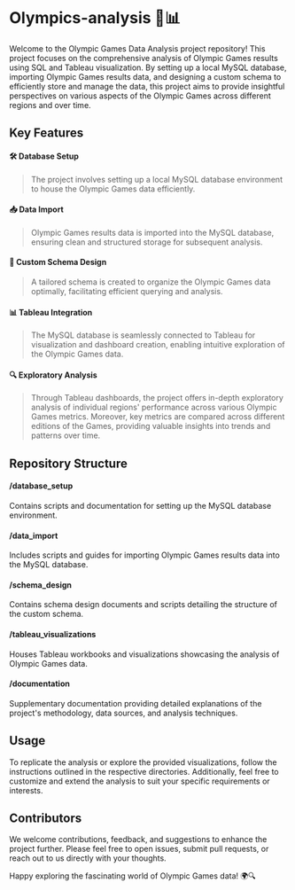 # Olympics-analysis 🏅📊
Welcome to the Olympic Games Data Analysis project repository! This project focuses on the comprehensive analysis of Olympic Games results using SQL and Tableau visualization. By setting up a local MySQL database, importing Olympic Games results data, and designing a custom schema to efficiently store and manage the data, this project aims to provide insightful perspectives on various aspects of the Olympic Games across different regions and over time.

## Key Features

#### 🛠️ Database Setup 
> The project involves setting up a local MySQL database environment to house the Olympic Games data efficiently.

#### 📥 Data Import
> Olympic Games results data is imported into the MySQL database, ensuring clean and structured storage for subsequent analysis.

#### 📐 Custom Schema Design
> A tailored schema is created to organize the Olympic Games data optimally, facilitating efficient querying and analysis.

#### 📊 Tableau Integration
> The MySQL database is seamlessly connected to Tableau for visualization and dashboard creation, enabling intuitive exploration of the Olympic Games data.

#### 🔍 Exploratory Analysis
> Through Tableau dashboards, the project offers in-depth exploratory analysis of individual regions' performance across various Olympic Games metrics. Moreover, key metrics are compared across different editions of the Games, providing valuable insights into trends and patterns over time.

## Repository Structure

#### /database_setup
Contains scripts and documentation for setting up the MySQL database environment.

#### /data_import
Includes scripts and guides for importing Olympic Games results data into the MySQL database.

#### /schema_design
Contains schema design documents and scripts detailing the structure of the custom schema.

#### /tableau_visualizations
Houses Tableau workbooks and visualizations showcasing the analysis of Olympic Games data.

#### /documentation
Supplementary documentation providing detailed explanations of the project's methodology, data sources, and analysis techniques.

## Usage
To replicate the analysis or explore the provided visualizations, follow the instructions outlined in the respective directories. Additionally, feel free to customize and extend the analysis to suit your specific requirements or interests.

## Contributors
We welcome contributions, feedback, and suggestions to enhance the project further. Please feel free to open issues, submit pull requests, or reach out to us directly with your thoughts.

Happy exploring the fascinating world of Olympic Games data! 🌍🔍
